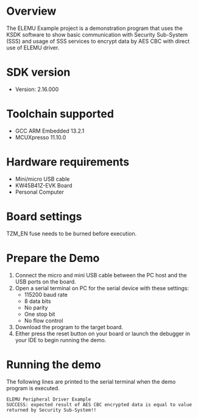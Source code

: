 Overview
========
The ELEMU Example project is a demonstration program that uses the KSDK
software to show basic communication with Security Sub-System (SSS) 
and usage of SSS services to encrypt data by AES CBC with direct use
of ELEMU driver.


SDK version
===========
- Version: 2.16.000

Toolchain supported
===================
- GCC ARM Embedded  13.2.1
- MCUXpresso  11.10.0

Hardware requirements
=====================
- Mini/micro USB cable
- KW45B41Z-EVK Board
- Personal Computer

Board settings
==============
TZM_EN fuse needs to be burned before execution.

Prepare the Demo
================
1. Connect the micro and mini USB cable between the PC host and the USB ports on the board.
2. Open a serial terminal on PC for the serial device with these settings:
    - 115200 baud rate
    - 8 data bits
    - No parity
    - One stop bit
    - No flow control
3. Download the program to the target board.
4. Either press the reset button on your board or launch the debugger in your IDE to begin running
   the demo.

Running the demo
================
The following lines are printed to the serial terminal when the demo program is executed.
~~~~~~~~~~~~~~~~~~~~~~~~~~~~~~~~~~~~~~~~
ELEMU Peripheral Driver Example
SUCCESS: expected result of AES CBC encrypted data is equal to value returned by Security Sub-System!!
~~~~~~~~~~~~~~~~~~~~~~~~~~~~~~~~~~~~~~~~


